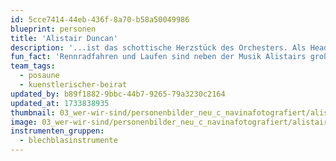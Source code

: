 ```yaml
---
id: 5cce7414-44eb-436f-8a70-b58a50049986
blueprint: personen
title: 'Alistair Duncan'
description: '...ist das schottische Herzstück des Orchesters. Als Head of Composition arrangiert er die Stegreif Kompositionen und lässt auf der Bühne lautstark die Posaune klingen.'
fun_fact: 'Rennradfahren und Laufen sind neben der Musik Alistairs große Leidenschaften. Auf Tour mit Stegreif entdeckt er immer die Umgebung auf dem Rad oder zu Fuß!'
team_tags:
  - posaune
  - kuenstlerischer-beirat
updated_by: b89f1882-9bbc-44b7-9265-79a3230c2164
updated_at: 1733838935
thumbnail: 03_wer-wir-sind/personenbilder_neu_c_navinafotografiert/alistair-duncan_(c)_navinafotografiert-5128-b.jpg
image: 03_wer-wir-sind/personenbilder_neu_c_navinafotografiert/alistair-duncan_(c)_navinafotografiert-5128-b.jpg
instrumenten_gruppen:
  - blechblasinstrumente
---
```

